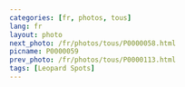 ```yaml
---
categories: [fr, photos, tous]
lang: fr
layout: photo
next_photo: /fr/photos/tous/P0000058.html
picname: P0000059
prev_photo: /fr/photos/tous/P0000113.html
tags: [Leopard Spots]
---
```

